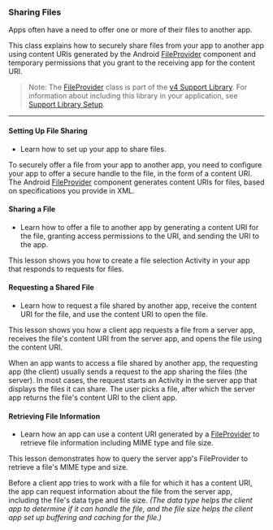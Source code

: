 ### Sharing Files
Apps often have a need to offer one or more of their files to another app.

This class explains how to securely share files from your app to another app using content URIs generated by the Android [FileProvider](https://developer.android.com/reference/android/support/v4/content/FileProvider.html) component and temporary permissions that you grant to the receiving app for the content URI.

> Note: The [FileProvider](https://developer.android.com/reference/android/support/v4/content/FileProvider.html) class is part of the [v4 Support Library](https://developer.android.com/topic/libraries/support-library/features.html#v4). For information about including this library in your application, see [Support Library Setup](https://developer.android.com/topic/libraries/support-library/setup.html).

-----------------------------------------------------------

#### Setting Up File Sharing
- Learn how to set up your app to share files.

To securely offer a file from your app to another app, you need to configure your app to offer a secure handle to the file, in the form of a content URI. The Android [FileProvider](https://developer.android.com/reference/android/support/v4/content/FileProvider.html) component generates content URIs for files, based on specifications you provide in XML. 

#### Sharing a File
- Learn how to offer a file to another app by generating a content URI for the file, granting access permissions to the URI, and sending the URI to the app.

This lesson shows you how to create a file selection Activity in your app that responds to requests for files.

#### Requesting a Shared File
- Learn how to request a file shared by another app, receive the content URI for the file, and use the content URI to open the file.

This lesson shows you how a client app requests a file from a server app, receives the file's content URI from the server app, and opens the file using the content URI.

When an app wants to access a file shared by another app, the requesting app (the client) usually sends a request to the app sharing the files (the server). 
In most cases, the request starts an Activity in the server app that displays the files it can share. 
The user picks a file, after which the server app returns the file's content URI to the client app.

#### Retrieving File Information
- Learn how an app can use a content URI generated by a [FileProvider](https://developer.android.com/reference/android/support/v4/content/FileProvider.html) to retrieve file information including MIME type and file size.

This lesson demonstrates how to query the server app's FileProvider to retrieve a file's MIME type and size.

Before a client app tries to work with a file for which it has a content URI, the app can request information about the file from the server app, including the file's data type and file size. 
_(The data type helps the client app to determine if it can handle the file, and the file size helps the client app set up buffering and caching for the file.)_
